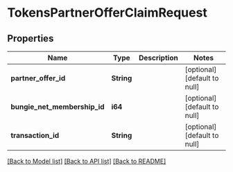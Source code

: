 # TokensPartnerOfferClaimRequest

## Properties
Name | Type | Description | Notes
------------ | ------------- | ------------- | -------------
**partner_offer_id** | **String** |  | [optional] [default to null]
**bungie_net_membership_id** | **i64** |  | [optional] [default to null]
**transaction_id** | **String** |  | [optional] [default to null]

[[Back to Model list]](../README.md#documentation-for-models) [[Back to API list]](../README.md#documentation-for-api-endpoints) [[Back to README]](../README.md)


